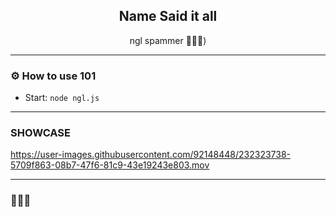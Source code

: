 <div align="center">
  <kbd>
  <a href="https://github.com/idkwhyiusethisname/Flexass-spoofer">
  </a>
  </kbd>
  
  <h2 align="center">Name Said it all</h2>

  <p align="center">
    ngl spammer 🤷🏻‍♂️</b>)
    <br />
  </p>
</div>

---------------------------------------

### ⚙️ How to use 101
* Start: `node ngl.js`

---------------------------------------

### SHOWCASE



https://user-images.githubusercontent.com/92148448/232323738-5709f863-08b7-47f6-81c9-43e19243e803.mov


---------------------------------------


### 👩🏻‍💻
